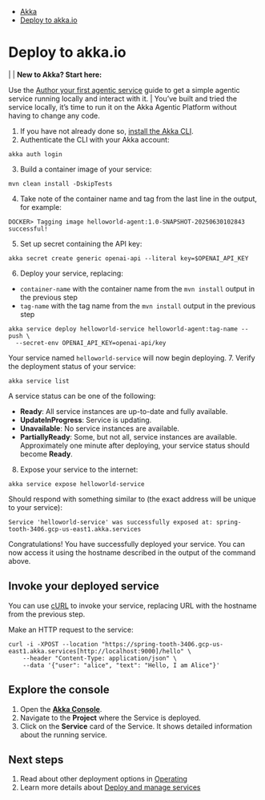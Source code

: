 <!-- <nav> -->
- [Akka](../index.html)
- [Deploy to akka.io](quick-deploy.html)

<!-- </nav> -->

# Deploy to akka.io

|  | **New to Akka? Start here:**

Use the [Author your first agentic service](author-your-first-service.html) guide to get a simple agentic service running locally and interact with it. |
You’ve built and tried the service locally, it’s time to run it on the Akka Agentic Platform without having to change any code.

1. If you have not already done so, [install the Akka CLI](../operations/cli/installation.html).
2. Authenticate the CLI with your Akka account:

```command
akka auth login
```
3. Build a container image of your service:

```command
mvn clean install -DskipTests
```
4. Take note of the container name and tag from the last line in the output, for example:

```command
DOCKER> Tagging image helloworld-agent:1.0-SNAPSHOT-20250630102843 successful!
```
5. Set up secret containing the API key:

```command
akka secret create generic openai-api --literal key=$OPENAI_API_KEY
```
6. Deploy your service, replacing:

  - `container-name` with the container name from the `mvn install` output in the previous step
  - `tag-name` with the tag name from the `mvn install` output in the previous step

```command
akka service deploy helloworld-service helloworld-agent:tag-name --push \
  --secret-env OPENAI_API_KEY=openai-api/key
```
Your service named `helloworld-service` will now begin deploying.
7. Verify the deployment status of your service:

```command
akka service list
```
A service status can be one of the following:

  - **Ready**: All service instances are up-to-date and fully available.
  - **UpdateInProgress**: Service is updating.
  - **Unavailable**: No service instances are available.
  - **PartiallyReady**: Some, but not all, service instances are available.
Approximately one minute after deploying, your service status should become **Ready**.
8. Expose your service to the internet:

```command
akka service expose helloworld-service
```
Should respond with something similar to (the exact address will be unique to your service):

```command
Service 'helloworld-service' was successfully exposed at: spring-tooth-3406.gcp-us-east1.akka.services
```
Congratulations! You have successfully deployed your service. You can now access it using the hostname described in the output of the command above.

## <a href="about:blank#_invoke_your_deployed_service"></a> Invoke your deployed service

You can use [cURL](https://curl.se/) to invoke your service, replacing URL with the hostname from the previous step.

Make an HTTP request to the service:

```command
curl -i -XPOST --location "https://spring-tooth-3406.gcp-us-east1.akka.services[http://localhost:9000]/hello" \
    --header "Content-Type: application/json" \
    --data '{"user": "alice", "text": "Hello, I am Alice"}'
```

## <a href="about:blank#_explore_the_console"></a> Explore the console

1. Open the <a href="https://console.akka.io/">**Akka Console**</a>.
2. Navigate to the **Project** where the Service is deployed.
3. Click on the **Service** card of the Service. It shows detailed information about the running service.

## <a href="about:blank#_next_steps"></a> Next steps

1. Read about other deployment options in [Operating](../operations/index.html)
2. Learn more details about [Deploy and manage services](../operations/services/deploy-service.html)

<!-- <footer> -->

<!-- </footer> -->

<!-- <aside> -->

<!-- </aside> -->